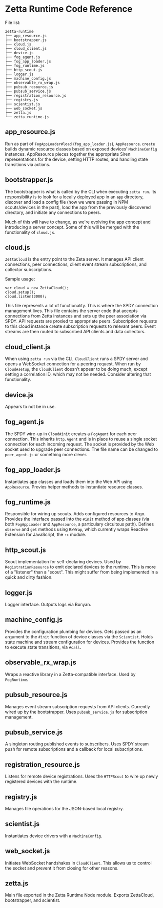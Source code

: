 # Zetta Runtime Code Reference

File list:

```
zetta-runtime
├── app_resource.js
├── bootstrapper.js
├── cloud.js
├── cloud_client.js
├── device.js
├── fog_agent.js
├── fog_app_loader.js
├── fog_runtime.js
├── http_scout.js
├── logger.js
├── machine_config.js
├── observable_rx_wrap.js
├── pubsub_resource.js
├── pubsub_service.js
├── registration_resource.js
├── registry.js
├── scientist.js
├── web_socket.js
├── zetta.js
└── zetta_runtime.js
```

## app_resource.js

Run as part of `FogAppLoader#load` (`fog_app_loader.js`), `AppResource.create` builds dynamic resource classes based on exposed devices' `MachineConfig` instances.  AppResource pieces together the appropriate Siren representations for the device, setting HTTP routes, and handling state transitions via actions.

## bootstrapper.js

The bootstrapper is what is called by the CLI when executing `zetta run`.  Its responsibility is to look for a locally deployed app in an `app` directory, discover and load a config file (how we were passing in NPM scouts/devices in the past), load the app from the previously discovered directory, and initiate any connections to peers.

Much of this will have to change, as we're evolving the app concept and introducing a server concept.  Some of this will be merged with the functionality of `cloud.js`.


## cloud.js

`ZettaCloud` is the entry point to the Zeta server.  It manages API client connections, peer connections, client event stream subscriptions, and collector subscriptions.

Sample usage:

```
var cloud = new ZettaCloud();
cloud.setup();
cloud.listen(3000);
```

This file represents a lot of functionality.  This is where the SPDY connection management lives.  This file contains the server code that accepts connections from Zetta instances and sets up the peer association via SPDY.  API requests are proxied to appropriate peers.  Subscription requests to this cloud instance create subscription requests to relevant peers.  Event streams are then routed to subscribed API clients and data collectors.

## cloud_client.js

When using `zetta run` via the CLI, `CloudClient` runs a SPDY server and opens a WebSocket connection for a peering request.  When run by `Cloud#setup`, the `CloudClient` doesn't appear to be doing much, except setting a correlation ID, which may not be needed.  Consider altering that functionality.

## device.js

Appears to not be in use.

## fog_agent.js

The SPDY wire-up in `Cloud#init` creates a `FogAgent` for each peer connection.  This inherits `http.Agent` and is in place to reuse a single socket connection for each incoming request.  The socket is provided by the Web socket used to upgrade peer connections.  The file name can be changed to `peer_agent.js` or something more clever.

## fog_app_loader.js

Instantiates app classes and loads them into the Web API using `AppResource`.  Provies helper methods to instantiate resource classes.

## fog_runtime.js

Responsible for wiring up scouts.  Adds configured resources to Argo.  Provides the interface passed into the `#init` method of app classes (via both `FogAppLoader` and `AppResource`, a particulary circuitous path).  Defines `observe` and `get` methods using `RxWrap`, which currently wraps Reactive Extension for JavaScript, the `rx` module.

## http_scout.js

Scout implementation for self-declaring devices.  Used by `RegistrationResource` to emit declared devices to the runtime.  This is more of a "listener" than a "scout".  This might suffer from being implemented in a quick and dirty fashion.

## logger.js

Logger interface.  Outputs logs via Bunyan.

## machine_config.js

Provides the configuration plumbing for devices.  Gets passed as an argument to the `#init` function of device classes via the `Scientist`.  Holds state machine and stream configuration for devices.  Provides the function to execute state transitions, via `#call`.

## observable_rx_wrap.js

Wraps a reactive library in a Zetta-compatible interface.  Used by `FogRuntime`.

## pubsub_resource.js

Manages event stream subscription requests from API clients.  Currently wired up by the bootstrapper.  Uses `pubsub_service.js` for subscription management.

## pubsub_service.js

A singleton routing published events to subscribers.  Uses SPDY stream push for remote subscriptions and a callback for local subscriptions.

## registration_resource.js

Listens for remote device registrations.  Uses the `HTTPScout` to wire up newly registered devices with the runtime.

## registry.js

Manages file operations for the JSON-based local registry.

## scientist.js

Instantiates device drivers with a `MachineConfig`.

## web_socket.js

Initiates WebSocket handshakes in `CloudClient`.  This allows us to control the socket and prevent it from closing for other reasons.

## zetta.js

Main file exported in the Zetta Runtime Node module.  Exports ZettaCloud, bootstrapper, and scientist.